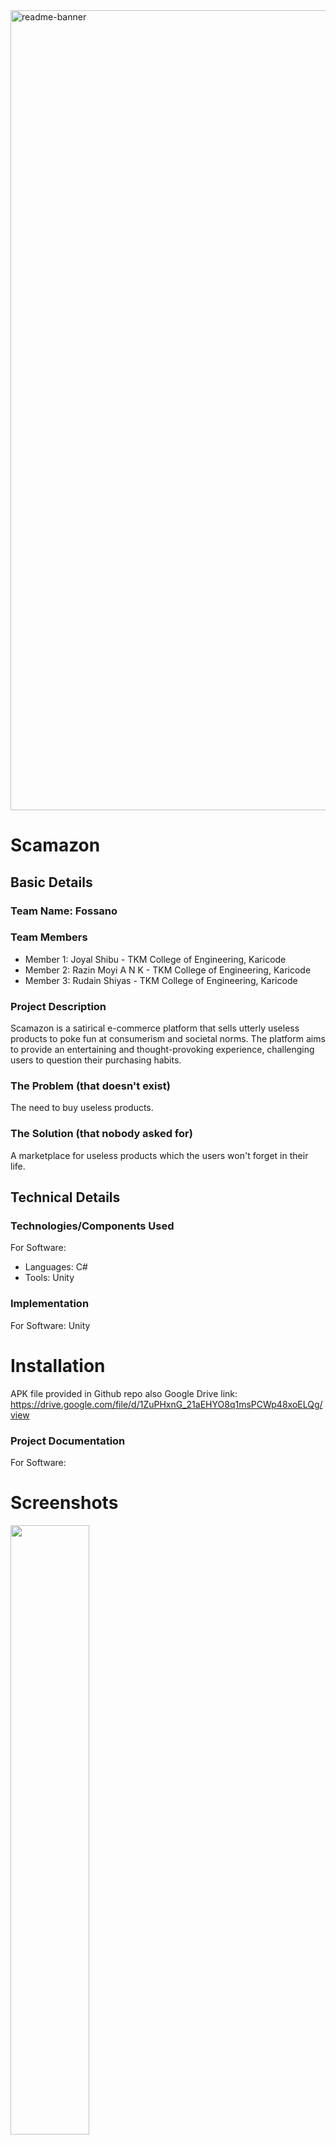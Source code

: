 <img width="1280" alt="readme-banner" src="https://github.com/user-attachments/assets/35332e92-44cb-425b-9dff-27bcf1023c6c">

# Scamazon


## Basic Details
### Team Name: Fossano


### Team Members
- Member 1: Joyal Shibu - TKM College of Engineering, Karicode
- Member 2: Razin Moyi A N K - TKM College of Engineering, Karicode
- Member 3: Rudain Shiyas - TKM College of Engineering, Karicode

### Project Description
Scamazon is a satirical e-commerce platform that sells utterly useless products to poke fun at consumerism and societal norms. The platform aims to provide an entertaining and thought-provoking experience, challenging users to question their purchasing habits.


### The Problem (that doesn't exist)
The need to buy useless products. 

### The Solution (that nobody asked for)
A marketplace for useless products which the users won't forget in their life.

## Technical Details
### Technologies/Components Used
For Software:
- Languages: C#
- Tools: Unity

### Implementation
For Software:
  Unity
# Installation
APK file provided in Github repo also Google Drive link: https://drive.google.com/file/d/1ZuPHxnG_21aEHYO8q1msPCWp48xoELQg/view

### Project Documentation
For Software:

# Screenshots
<img src="https://github.com/user-attachments/assets/3f2f2f4f-3807-4876-ab62-c061ea1ba111" width=50%/>

Product Catalog
This screen lists products available in marketplace.

<img src="https://github.com/user-attachments/assets/5b3fd6f7-e40f-4018-a347-65e0614e9056" width=50%/>

Product Page
This screen shows product name, image, and discription.


<img src="https://github.com/user-attachments/assets/337db61e-c54e-4d57-8036-031bd78deaeb" width=50%/>

Scampay - the payment gateway
this image features our inhouse payment gateway - Scampay - 


<img src="https://github.com/user-attachments/assets/86844634-d562-4537-b694-2d172e8a9f16" width=50%/>

Order Placed
The final screen after placing an order. If you're lucky, you'll get the right product. Or else some random product will be delivered. #NotabugItsafeature

### Project Demo
https://github.com/user-attachments/assets/b5e6fd55-dee8-4b97-b44d-781e96e21cdb
Screenrecording of ordering a product, both successful order and failed order.

## Team Contributions
- Joyal: QA Testing, Data collection, Image generation
- Rudain: UI/UX desinging, Developing, Programming, Iterating
- Razin: Project Managing, Documentation, DevOps

---
Made with ❤️ at TinkerHub Useless Projects by Team Fossano

![Static Badge](https://img.shields.io/badge/TinkerHub-24?color=%23000000&link=https%3A%2F%2Fwww.tinkerhub.org%2F)
![Static Badge](https://img.shields.io/badge/UselessProject--24-24?link=https%3A%2F%2Fwww.tinkerhub.org%2Fevents%2FQ2Q1TQKX6Q%2FUseless%2520Projects)



